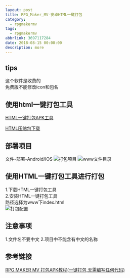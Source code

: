 ```yaml
---
layout: post
title: RPG_Maker_MV-安卓HTML一键打包
category: 
  - rpgmakermv
tags: 
  - rpgmakermv
abbrlink: 3697117284
date: 2018-08-15 00:00:00
description: more
---
```


## tips
这个软件是收费的  
免费版不能修改icon和包名  

## 使用html一键打包工具

[HTML一键打包APK工具](http://www.krpano.tech/archives/420)  

[HTML压缩包下载](https://pan.baidu.com/s/18zv4O-BD-mWKQYApTj-r4g?errno=0&errmsg=Auth%20Login%20Sucess&&bduss=&ssnerror=0&traceid=)

## 部署项目
文件-部署-Android/IOS
![打包项目](https://coding.net/u/tea9/p/image/git/raw/master/blog_img/16/01.png)
![www文件目录](https://coding.net/u/tea9/p/image/git/raw/master/blog_img/16/03.png)

## 使用HTML一键打包工具进行打包

1.下载HTML一键打包工具  
2.安装HTML一键打包工具  
路径选择为www下index.html  
![打包配置](https://coding.net/u/tea9/p/image/git/raw/master/blog_img/16/02.png)

## 注意事项

1.文件名不要中文
2.项目中不能含有中文的名称

## 参考链接

[RPG MAKER MV 打包APK教程(一键打包,无需编写任何代码)](https://blog.csdn.net/u012416063/article/details/81264317)  




